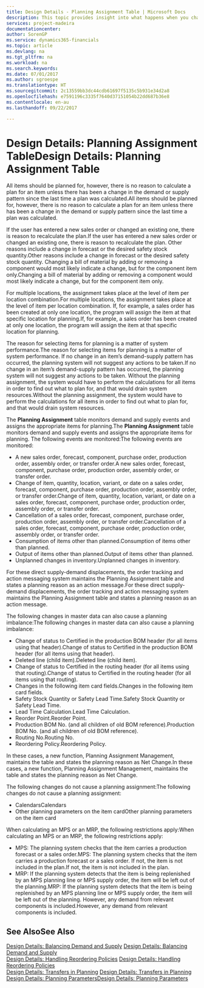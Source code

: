 ```yaml
---
title: Design Details - Planning Assignment Table | Microsoft Docs
description: This topic provides insight into what happens when you change how you plan for an item.
services: project-madeira
documentationcenter: 
author: SorenGP
ms.service: dynamics365-financials
ms.topic: article
ms.devlang: na
ms.tgt_pltfrm: na
ms.workload: na
ms.search.keywords: 
ms.date: 07/01/2017
ms.author: sgroespe
ms.translationtype: HT
ms.sourcegitcommit: 2c13559bb3dc44cdb61697f5135c5b931e34d2a8
ms.openlocfilehash: e7591196c3335f7640d37151054b22dd687b36e8
ms.contentlocale: en-au
ms.lasthandoff: 09/22/2017

---
```

# <a name="design-details-planning-assignment-table"></a><span data-ttu-id="e6dd1-103">Design Details: Planning Assignment Table</span><span class="sxs-lookup"><span data-stu-id="e6dd1-103">Design Details: Planning Assignment Table</span></span>
<span data-ttu-id="e6dd1-104">All items should be planned for, however, there is no reason to calculate a plan for an item unless there has been a change in the demand or supply pattern since the last time a plan was calculated.</span><span class="sxs-lookup"><span data-stu-id="e6dd1-104">All items should be planned for, however, there is no reason to calculate a plan for an item unless there has been a change in the demand or supply pattern since the last time a plan was calculated.</span></span>  
  
<span data-ttu-id="e6dd1-105">If the user has entered a new sales order or changed an existing one, there is reason to recalculate the plan.</span><span class="sxs-lookup"><span data-stu-id="e6dd1-105">If the user has entered a new sales order or changed an existing one, there is reason to recalculate the plan.</span></span> <span data-ttu-id="e6dd1-106">Other reasons include a change in forecast or the desired safety stock quantity.</span><span class="sxs-lookup"><span data-stu-id="e6dd1-106">Other reasons include a change in forecast or the desired safety stock quantity.</span></span> <span data-ttu-id="e6dd1-107">Changing a bill of material by adding or removing a component would most likely indicate a change, but for the component item only.</span><span class="sxs-lookup"><span data-stu-id="e6dd1-107">Changing a bill of material by adding or removing a component would most likely indicate a change, but for the component item only.</span></span>  
  
<span data-ttu-id="e6dd1-108">For multiple locations, the assignment takes place at the level of item per location combination.</span><span class="sxs-lookup"><span data-stu-id="e6dd1-108">For multiple locations, the assignment takes place at the level of item per location combination.</span></span> <span data-ttu-id="e6dd1-109">If, for example, a sales order has been created at only one location, the program will assign the item at that specific location for planning.</span><span class="sxs-lookup"><span data-stu-id="e6dd1-109">If, for example, a sales order has been created at only one location, the program will assign the item at that specific location for planning.</span></span>  
  
<span data-ttu-id="e6dd1-110">The reason for selecting items for planning is a matter of system performance.</span><span class="sxs-lookup"><span data-stu-id="e6dd1-110">The reason for selecting items for planning is a matter of system performance.</span></span> <span data-ttu-id="e6dd1-111">If no change in an item’s demand-supply pattern has occurred, the planning system will not suggest any actions to be taken.</span><span class="sxs-lookup"><span data-stu-id="e6dd1-111">If no change in an item’s demand-supply pattern has occurred, the planning system will not suggest any actions to be taken.</span></span> <span data-ttu-id="e6dd1-112">Without the planning assignment, the system would have to perform the calculations for all items in order to find out what to plan for, and that would drain system resources.</span><span class="sxs-lookup"><span data-stu-id="e6dd1-112">Without the planning assignment, the system would have to perform the calculations for all items in order to find out what to plan for, and that would drain system resources.</span></span>  
  
<span data-ttu-id="e6dd1-113">The **Planning Assignment** table monitors demand and supply events and assigns the appropriate items for planning.</span><span class="sxs-lookup"><span data-stu-id="e6dd1-113">The **Planning Assignment** table monitors demand and supply events and assigns the appropriate items for planning.</span></span> <span data-ttu-id="e6dd1-114">The following events are monitored:</span><span class="sxs-lookup"><span data-stu-id="e6dd1-114">The following events are monitored:</span></span>  
  
* <span data-ttu-id="e6dd1-115">A new sales order, forecast, component, purchase order, production order, assembly order, or transfer order.</span><span class="sxs-lookup"><span data-stu-id="e6dd1-115">A new sales order, forecast, component, purchase order, production order, assembly order, or transfer order.</span></span>  
* <span data-ttu-id="e6dd1-116">Change of item, quantity, location, variant, or date on a sales order, forecast, component, purchase order, production order, assembly order, or transfer order.</span><span class="sxs-lookup"><span data-stu-id="e6dd1-116">Change of item, quantity, location, variant, or date on a sales order, forecast, component, purchase order, production order, assembly order, or transfer order.</span></span>  
* <span data-ttu-id="e6dd1-117">Cancellation of a sales order, forecast, component, purchase order, production order, assembly order, or transfer order.</span><span class="sxs-lookup"><span data-stu-id="e6dd1-117">Cancellation of a sales order, forecast, component, purchase order, production order, assembly order, or transfer order.</span></span>  
* <span data-ttu-id="e6dd1-118">Consumption of items other than planned.</span><span class="sxs-lookup"><span data-stu-id="e6dd1-118">Consumption of items other than planned.</span></span>  
* <span data-ttu-id="e6dd1-119">Output of items other than planned.</span><span class="sxs-lookup"><span data-stu-id="e6dd1-119">Output of items other than planned.</span></span>  
* <span data-ttu-id="e6dd1-120">Unplanned changes in inventory.</span><span class="sxs-lookup"><span data-stu-id="e6dd1-120">Unplanned changes in inventory.</span></span>  
  
<span data-ttu-id="e6dd1-121">For these direct supply-demand displacements, the order tracking and action messaging system maintains the Planning Assignment table and states a planning reason as an action message.</span><span class="sxs-lookup"><span data-stu-id="e6dd1-121">For these direct supply-demand displacements, the order tracking and action messaging system maintains the Planning Assignment table and states a planning reason as an action message.</span></span>  
  
<span data-ttu-id="e6dd1-122">The following changes in master data can also cause a planning imbalance:</span><span class="sxs-lookup"><span data-stu-id="e6dd1-122">The following changes in master data can also cause a planning imbalance:</span></span>  
  
* <span data-ttu-id="e6dd1-123">Change of status to Certified in the production BOM header (for all items using that header).</span><span class="sxs-lookup"><span data-stu-id="e6dd1-123">Change of status to Certified in the production BOM header (for all items using that header).</span></span>  
* <span data-ttu-id="e6dd1-124">Deleted line (child item).</span><span class="sxs-lookup"><span data-stu-id="e6dd1-124">Deleted line (child item).</span></span>  
* <span data-ttu-id="e6dd1-125">Change of status to Certified in the routing header (for all items using that routing).</span><span class="sxs-lookup"><span data-stu-id="e6dd1-125">Change of status to Certified in the routing header (for all items using that routing).</span></span>  
* <span data-ttu-id="e6dd1-126">Changes in the following item card fields.</span><span class="sxs-lookup"><span data-stu-id="e6dd1-126">Changes in the following item card fields.</span></span>  
* <span data-ttu-id="e6dd1-127">Safety Stock Quantity or Safety Lead Time.</span><span class="sxs-lookup"><span data-stu-id="e6dd1-127">Safety Stock Quantity or Safety Lead Time.</span></span>  
* <span data-ttu-id="e6dd1-128">Lead Time Calculation.</span><span class="sxs-lookup"><span data-stu-id="e6dd1-128">Lead Time Calculation.</span></span>  
* <span data-ttu-id="e6dd1-129">Reorder Point.</span><span class="sxs-lookup"><span data-stu-id="e6dd1-129">Reorder Point.</span></span>  
* <span data-ttu-id="e6dd1-130">Production BOM No. (and all children of old BOM reference).</span><span class="sxs-lookup"><span data-stu-id="e6dd1-130">Production BOM No. (and all children of old BOM reference).</span></span>  
* <span data-ttu-id="e6dd1-131">Routing No.</span><span class="sxs-lookup"><span data-stu-id="e6dd1-131">Routing No.</span></span>  
* <span data-ttu-id="e6dd1-132">Reordering Policy.</span><span class="sxs-lookup"><span data-stu-id="e6dd1-132">Reordering Policy.</span></span>  
  
<span data-ttu-id="e6dd1-133">In these cases, a new function, Planning Assignment Management, maintains the table and states the planning reason as Net Change.</span><span class="sxs-lookup"><span data-stu-id="e6dd1-133">In these cases, a new function, Planning Assignment Management, maintains the table and states the planning reason as Net Change.</span></span>  
  
<span data-ttu-id="e6dd1-134">The following changes do not cause a planning assignment:</span><span class="sxs-lookup"><span data-stu-id="e6dd1-134">The following changes do not cause a planning assignment:</span></span>  
  
* <span data-ttu-id="e6dd1-135">Calendars</span><span class="sxs-lookup"><span data-stu-id="e6dd1-135">Calendars</span></span>  
* <span data-ttu-id="e6dd1-136">Other planning parameters on the item card</span><span class="sxs-lookup"><span data-stu-id="e6dd1-136">Other planning parameters on the item card</span></span>  
  
<span data-ttu-id="e6dd1-137">When calculating an MPS or an MRP, the following restrictions apply:</span><span class="sxs-lookup"><span data-stu-id="e6dd1-137">When calculating an MPS or an MRP, the following restrictions apply:</span></span>  
  
* <span data-ttu-id="e6dd1-138">MPS: The planning system checks that the item carries a production forecast or a sales order.</span><span class="sxs-lookup"><span data-stu-id="e6dd1-138">MPS: The planning system checks that the item carries a production forecast or a sales order.</span></span> <span data-ttu-id="e6dd1-139">If not, the item is not included in the plan.</span><span class="sxs-lookup"><span data-stu-id="e6dd1-139">If not, the item is not included in the plan.</span></span>  
* <span data-ttu-id="e6dd1-140">MRP: If the planning system detects that the item is being replenished by an MPS planning line or MPS supply order, the item will be left out of the planning.</span><span class="sxs-lookup"><span data-stu-id="e6dd1-140">MRP: If the planning system detects that the item is being replenished by an MPS planning line or MPS supply order, the item will be left out of the planning.</span></span> <span data-ttu-id="e6dd1-141">However, any demand from relevant components is included.</span><span class="sxs-lookup"><span data-stu-id="e6dd1-141">However, any demand from relevant components is included.</span></span>  
  
## <a name="see-also"></a><span data-ttu-id="e6dd1-142">See Also</span><span class="sxs-lookup"><span data-stu-id="e6dd1-142">See Also</span></span>  
<span data-ttu-id="e6dd1-143">[Design Details: Balancing Demand and Supply](design-details-balancing-demand-and-supply.md) </span><span class="sxs-lookup"><span data-stu-id="e6dd1-143">[Design Details: Balancing Demand and Supply](design-details-balancing-demand-and-supply.md) </span></span>  
<span data-ttu-id="e6dd1-144">[Design Details: Handling Reordering Policies](design-details-handling-reordering-policies.md) </span><span class="sxs-lookup"><span data-stu-id="e6dd1-144">[Design Details: Handling Reordering Policies](design-details-handling-reordering-policies.md) </span></span>  
<span data-ttu-id="e6dd1-145">[Design Details: Transfers in Planning](design-details-transfers-in-planning.md) </span><span class="sxs-lookup"><span data-stu-id="e6dd1-145">[Design Details: Transfers in Planning](design-details-transfers-in-planning.md) </span></span>  
[<span data-ttu-id="e6dd1-146">Design Details: Planning Parameters</span><span class="sxs-lookup"><span data-stu-id="e6dd1-146">Design Details: Planning Parameters</span></span>](design-details-planning-parameters.md)  

